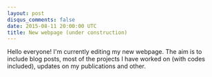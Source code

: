 ```yaml
---
layout: post
disqus_comments: false
date: 2015-08-11 20:00:00 UTC
title: New webpage (under construction)
---
```


Hello everyone! I'm currently editing my new webpage. The aim is to include blog posts, 
most of the projects I have worked on (with codes included), updates on my publications and 
other. 
